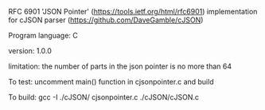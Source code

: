 RFC 6901 'JSON Pointer' (https://tools.ietf.org/html/rfc6901) implementation for cJSON parser (https://github.com/DaveGamble/cJSON)

Program language: C

version: 1.0.0

limitation: the number of parts in the json pointer is no more than 64

To test:
  uncomment main() function in cjsonpointer.c and build

To build: 
  gcc -I ./cJSON/ cjsonpointer.c ./cJSON/cJSON.c
